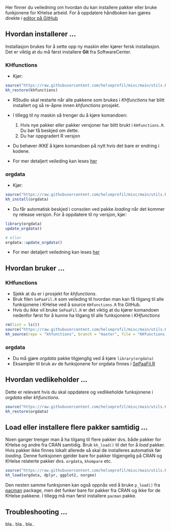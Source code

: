 
Her finner du veiledning om hvordan du kan installere pakker eller bruke funkjonene for KHelse arbeid. For å oppdatere
håndboken kan gjøres direkte i [editor på 
GitHub](https://github.com/helseprofil/helseprofil.github.io/edit/main/docs/index.md)

## Hvordan installerer ...

Installasjon brukes for å sette opp ny maskin eller kjører fersk installasjon.
Det er viktig at du må først installere **Git** fra SoftwareCenter.

### KHfunctions
- Kjør:

```R
source("https://raw.githubusercontent.com/helseprofil/misc/main/utils.R")
kh_restore(khfunctions)
```
- RStudio skal restarte når alle pakkene som brukes i *KHfunctions* har blitt installert og så re-åpne innen *khfunctions* prosjekt.

- I tillegg til ny maskin så trenger du å kjøre komandoen:
  1. Hvis nye pakker eller pakker versjoner har blitt brukt i `KHfunctions.R`. Du bør få beskjed om dette.
  2. Du har oppgradert R versjon

- Du behøver *IKKE* å kjøre komandoen på nytt hvis det bare er endring i kodene. 

- For mer detaljert veileding kan leses [her](https://github.com/helseprofil/khfunctions#khfunctions "khfunctions")

### orgdata
- Kjør:

```R
source("https://raw.githubusercontent.com/helseprofil/misc/main/utils.R")
kh_install(orgdata)
```
- Du får automatisk beskjed i consolen ved pakke *loading* når det kommer ny release versjon. For å oppdatere til ny versjon, kjør:

```R
library(orgdata)
update_orgdata()

# eller
orgdata::update_orgdata()
```
- For mer detaljert veiledning kan leses [her](https://helseprofil.github.io/orgdata/articles/sepaafil.html "orgdata")

## Hvordan bruker ...

### KHfunctions
- Sjekk at du er i prosjekt for *khfunctions*.
- Bruk filen `SePaaFil.R` som veileding til hvordan man kan få tilgang til alle funksjonene i KHelse ved å source `KHfunctions.R` fra GitHub.
- Hvis du ikke vil bruke `SePaaFil.R` er det viktig at du kjører komandoen nedenfor først for å kunne ha tilgang til alle funksjonene i *KHfunctions*

```R
rm(list = ls())
source("https://raw.githubusercontent.com/helseprofil/misc/main/utils.R")
kh_source(repo = "khfunctions", branch = "master", file = "KHfunctions.R", encoding = "latin1")
```

### orgdata

- Du må gjøre *orgdata* pakke tilgjenglig ved å kjøre `library(orgdata)`
- Eksampler til bruk av de funksjonene for orgdata finnes i [SePaaFil.R](https://helseprofil.github.io/orgdata/articles/sepaafil.html)

## Hvordan vedlikeholder ...

Dette er relevant hvis du skal oppdatere og vedlikeholde funksjonene i *orgdata* eller *khfunctions*.

```R
source("https://raw.githubusercontent.com/helseprofil/misc/main/utils.R")
kh_restore(orgdata)
```

## Load eller installere flere pakker samtidig ... 

Noen ganger trenger man å ha tilgang til flere pakker dvs. både pakker for
KHelse og andre fra CRAN samtidig. Bruk `kh_load()` til det for å *load* pakker.
Hvis pakker ikke finnes lokalt allerede så skal de installeres automatisk før
*loading*. Denne funksjonen gjelder bare for pakker tilgjengelig på CRAN og
KHelse relaterte pakker dvs. `orgdata`, `khompare` etc.

```R
source("https://raw.githubusercontent.com/helseprofil/misc/main/utils.R")
kh_load(orgdata, dplyr, ggplot2, norgeo)
```

Den nesten samme funksjonen kan også oppnås ved å bruke `p_load()` fra
[pacman](https://cran.r-project.org/web/packages/pacman/index.html "pacman")
package, men det funker bare for pakker fra CRAN og ikke for de KHelse pakkene. I tillegg må man først
installere `pacman` pakke.

## Troubleshooting ...

bla.. bla.. bla.. 
